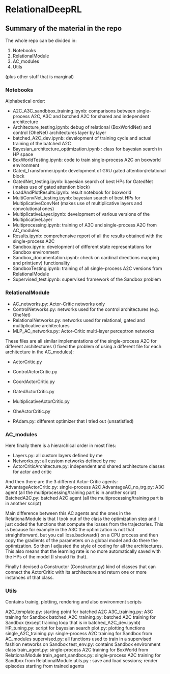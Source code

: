 # RelationalDeepRL

## Summary of the material in the repo

The whole repo can be divided in:
1. Notebooks
2. RelationalModule
3. AC_modules
4. Utils

(plus other stuff that is marginal)

### Notebooks

Alphabetical order:
- A2C_A3C_sandbbox_training.ipynb: comparisons between single-process A2C, A3C and batched A2C for shared and independent architecture
- Architecture_testing.ipynb: debug of relational (BoxWorldNet) and control (OheNet) architectures layer by layer
- batched_A2C_dev.ipynb: development of training cycle and actual training of the batched A2C
- Bayesian_architecture_optimization.ipynb : class for bayesian search in HP space
- BoxWorldTesting.ipynb: code to train single-process A2C on boxworld environment
- Gated_Transformer.ipynb: development of GRU gated attention/relational block
- GatedNet_testing.ipynb: bayesian search of best HPs for GatedNet (makes use of gated attention block)
- LoadAndPlotResults.ipynb: result notebook for boxworld 
- MultiConvNet_testing.ipynb: bayesian search of best HPs for MultiplicativeConvNet (makes use of multiplicative layers and convolutional ones)
- MultiplicativeLayer.ipynb: development of various versions of the MultiplicativeLayer
- Multiprocessing.ipynb: training of A3C and single-process A2C from AC_modules 
- Results.ipynb: comprehensive report of all the results obtained with the single-process A2C
- Sandbox.ipynb: development of different state representations for Sandbox environment
- Sandbox_documentation.ipynb: check on cardinal directions mapping and print(env) functionality
- SandboxTesting.ipynb: training of all single-process A2C versions from RelationalModule
- Supervised_test.ipynb: supervised framework of the Sandbox problem

### RelationalModule

- AC_networks.py: Actor-Critic networks only
- ControlNetworks.py: networks used for the control architectures (e.g. OheNet)
- RelationalNetworks.py: networks used for relational, gated and multiplicative architectures
- MLP_AC_networks.py: Actor-Critic multi-layer perceptron networks

These files are all similar implementations of the single-process A2C for different architectures (I fixed the problem of using a different file for each architecture in the AC_modules):
- ActorCritic.py
- ControlActorCritic.py
- CoordActorCritic.py
- GatedActorCritic.py
- MultiplicativeActorCritic.py
- OheActorCritic.py

- RAdam.py: different optimizer that I tried out (unsatisfied)

### AC_modules

Here finally there is a hierarchical order in most files:
- Layers.py: all custom layers defined by me
- Networks.py: all custom networks defined by me
- ActorCriticArchitecture.py: independent and shared architecture classes for actor and critic

And then there are the 3 different Actor-Critic agents:
AdvantageActorCritic.py: single-process A2C
AdvantageAC_no_trg.py: A3C agent (all the multiprocessing/training part is in another script)
BatchedA2C.py: batched A2C agent (all the multiprocessing/training part is in another script)

Main difference between this AC agents and the ones in the RelationalModule is that I took out of the class the optimization step and I just coded the functions that compute the losses from the trajectories. This is because for example in the A3C the optimization is not that straightforward, but you call loss.backward() on a CPU process and then copy the gradients of the parameters on a global model and do there the optimization. So then I adjusted the style of coding for all the architectures. This also means that the learning rate is no more automatically saved with the HPs of the model (I should fix that).

Finally I devised a Constructor (Constructor.py) kind of classes that can connect the ActorCritic with its architecture and return one or more instances of that class.

### Utils

Contains trainig, plotting, rendering and also environment scripts

A2C_template.py: starting point for batched A2C
A3C_training.py: A3C training for Sandbox
batched_A2C_training.py: batched A2C training for Sandbox (except training loop that is in batched_A2C_dev.ipynb)
HP_tuning.py: script for bayesian search 
plot.py: plotting functions
single_A2C_training.py: single-process A2C training for Sandbox from AC_modules
supervised.py: all functions used to train in a supervised fashion networks on Sandbox
test_env.py: contains Sandbox environment class
train_agent.py: single-process A2C training for BoxWorld from RelationalModule
train_agent_sandbox.py: single-process A2C training for Sandbox from RelationalModule
utils.py : save and load sessions; render episodes starting from trained agents